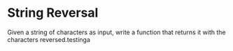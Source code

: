 # String Reversal

Given a string of characters as input, write a function that returns it with the characters reversed.testinga